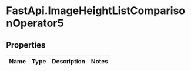 # FastApi.ImageHeightListComparisonOperator5

## Properties
Name | Type | Description | Notes
------------ | ------------- | ------------- | -------------

